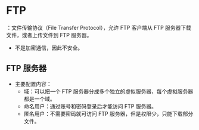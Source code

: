 # FTP

：文件传输协议（File Transfer Protocol），允许 FTP 客户端从 FTP 服务器下载文件，或者上传文件到 FTP 服务器。
- 不是加密通信，因此不安全。

## FTP 服务器

- 主要配置内容：
  - 域：可以把一个 FTP 服务器分成多个独立的虚拟服务器，每个虚拟服务器都是一个域。
  - 命名用户：通过账号和密码登录后才能访问 FTP 服务器。
  - 匿名用户：不需要密码就可访问 FTP 服务器，但是权限少，只能下载部分文件。
